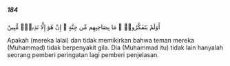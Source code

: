 ##### 184

<span class="ayah">أَوَلَمْ يَتَفَكَّرُوا۟ ۗ مَا بِصَاحِبِهِم مِّن جِنَّةٍ ۚ إِنْ هُوَ إِلَّا نَذِيرٌۭ مُّبِينٌ</span>

<span class="ayah_translation">Apakah (mereka lalai) dan tidak memikirkan bahwa teman mereka (Muhammad) tidak berpenyakit gila. Dia (Muhammad itu) tidak lain hanyalah seorang pemberi peringatan lagi pemberi penjelasan.</span>
